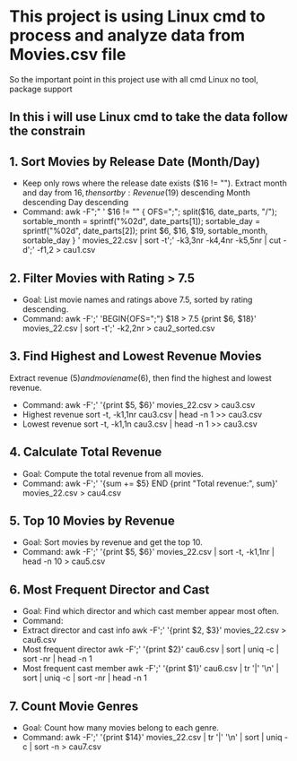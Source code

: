 # This project is using Linux cmd to process and analyze data from Movies.csv file 

So the important point in this project use with all cmd Linux no tool, package support

## In this i will use Linux cmd to take the data follow the constrain

## 1. Sort Movies by Release Date (Month/Day)
- Keep only rows where the release date exists ($16 != ""). Extract month and day from $16, then sort by:
Revenue ($19) descending
Month descending
Day descending
- Command:
awk -F";" '
$16 != "" {
  OFS=";";
  split($16, date_parts, "/");
  sortable_month = sprintf("%02d", date_parts[1]);
  sortable_day = sprintf("%02d", date_parts[2]);
  print $6, $16, $19, sortable_month, sortable_day
}
' movies_22.csv |
sort -t';' -k3,3nr -k4,4nr -k5,5nr |
cut -d';' -f1,2 > cau1.csv
## 2. Filter Movies with Rating > 7.5
- Goal:
List movie names and ratings above 7.5, sorted by rating descending.
- Command:
awk -F';' 'BEGIN{OFS=";"} $18 > 7.5 {print $6, $18}' movies_22.csv |
sort -t';' -k2,2nr > cau2_sorted.csv
## 3. Find Highest and Lowest Revenue Movies
Extract revenue ($5) and movie name ($6), then find the highest and lowest revenue.
- Command:
awk -F';' '{print $5, $6}' movies_22.csv > cau3.csv
- Highest revenue
sort -t, -k1,1nr cau3.csv | head -n 1 >> cau3.csv
- Lowest revenue
sort -t, -k1,1n cau3.csv | head -n 1 >> cau3.csv
## 4. Calculate Total Revenue
- Goal:
Compute the total revenue from all movies.
- Command:
awk -F';' '{sum += $5} END {print "Total revenue:", sum}' movies_22.csv > cau4.csv
## 5. Top 10 Movies by Revenue
- Goal:
Sort movies by revenue and get the top 10.
- Command:
awk -F';' '{print $5, $6}' movies_22.csv |
sort -t, -k1,1nr |
head -n 10 > cau5.csv
## 6. Most Frequent Director and Cast
- Goal:
Find which director and which cast member appear most often.
- Command:
- Extract director and cast info
awk -F';' '{print $2, $3}' movies_22.csv > cau6.csv
- Most frequent director
awk -F';' '{print $2}' cau6.csv | sort | uniq -c | sort -nr | head -n 1
- Most frequent cast member
awk -F';' '{print $1}' cau6.csv | tr '|' '\n' | sort | uniq -c | sort -nr | head -n 1
## 7. Count Movie Genres
- Goal:
Count how many movies belong to each genre.
- Command:
awk -F';' '{print $14}' movies_22.csv |
tr '|' '\n' |
sort | uniq -c | sort -n > cau7.csv
